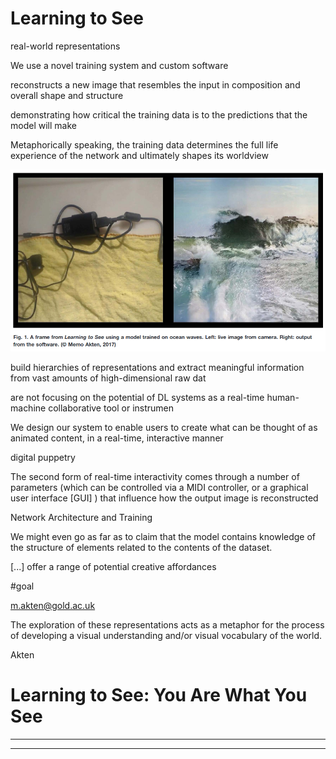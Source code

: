 Learning to See
===============



real-world representations



We use a novel training system and custom software



reconstructs a new image that resembles the input in composition and overall shape and structure



demonstrating how critical the training data is to the predictions that the model will make



Metaphorically speaking, the training data determines the full life experience of the network and ultimately shapes its worldview





![](12X2gaUoB1TLxb5tWPqq.png)



build hierarchies of representations and extract meaningful information from vast amounts of high-dimensional raw dat



are not focusing on the potential of DL systems as a real-time human-machine collaborative tool or instrumen



We design our system to enable users to create what can be thought of as animated content, in a real-time, interactive manner



digital puppetry



The second form of real-time interactivity comes through a number of parameters (which can be controlled via a MIDI controller, or a graphical user interface [GUI] ) that influence how the output image is reconstructed



Network Architecture and Training



We might even go as far as to claim that the model contains knowledge of the structure of elements related to the contents of the dataset.



 [...] offer a range of potential creative affordances

#goal



m.akten@gold.ac.uk



The exploration of these representations acts as a metaphor for the process of developing a visual understanding and/or visual vocabulary of the world.



Akten



Learning to See: You Are What You See
=====================================






----

----


